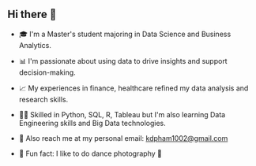 ## Hi there 👋

<!--
**kdpham-01002/kdpham-01002** is a ✨ _special_ ✨ repository because its `README.md` (this file) appears on your GitHub profile.

Here are some ideas to get you started:

- 🔭 I’m currently working on ...
- 🌱 I’m currently learning ...
- 👯 I’m looking to collaborate on ...
- 🤔 I’m looking for help with ...
- 💬 Ask me about ...
- 📫 How to reach me: ...
- 😄 Pronouns: ...
- ⚡ Fun fact: ...

-->

- 🎓 I'm a Master's student majoring in Data Science and Business Analytics.
- 📊 I'm passionate about using data to drive insights and support decision-making.
- 📈 My experiences in finance, healthcare refined my data analysis and research skills.
- 🧑‍💻 Skilled in Python, SQL, R, Tableau but I'm also learning Data Engineering skills and Big Data technologies.  

  
- 📧 Also reach me at my personal email: kdpham1002@gmail.com
- 🤫 Fun fact: I like to do dance photography 📸
